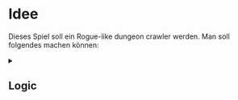 # Idee
Dieses Spiel soll ein Rogue-like dungeon crawler werden.
Man soll folgendes machen können:
<details>
<summary><h2>Logic</h2></summary>
  <h2>Items</h2>
  <ul>
    <li>
      - [ ] Pick up an Item 
    </li>
    <li>
      - [ ] Drop an Item
    </li>
    <li>
      - [ ] List all Items in Inventory
    </li>
    <li>
      - [ ] Drop all Items
    </li>
    <li>
      - [ ] Inspect an Item
    </li>

  </ul>

  <h2>Rooms</h2>
  <ul>
    <li>
      - [ ] Inspect the current room 
    </li>
    <li>
      - [ ] Inspect the next possible rooms
    </li>
    <li>
      - [ ] Get a view of all rooms
    </li>
  </ul>
  

</details>
